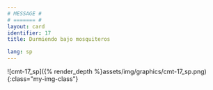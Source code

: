 ```yaml
---
# MESSAGE #
# ======= #
layout: card
identifier: 17
title: Durmiendo bajo mosquiteros

lang: sp
---
```


![cmt-17_sp]({% render_depth %}assets/img/graphics/cmt-17_sp.png){:class="my-img-class"}
